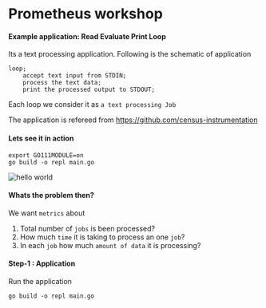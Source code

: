 # Prometheus workshop

#### Example application: Read Evaluate Print Loop

Its a text processing application. 
Following is the schematic of application

```
loop;
    accept text input from STDIN;
    process the text data;
    print the processed output to STDOUT;
```

Each loop we consider it as `a text processing Job` 

The application is refereed from https://github.com/census-instrumentation

#### Lets see it in action
```
export GO111MODULE=on
go build -o repl main.go
```

![hello world](https://i.ibb.co/F6vgpZG/hello-repl.png)

#### Whats the problem then?

We want `metrics` about 
1. Total number of `jobs` is been processed? 
2. How much `time` it is taking to process an one `job`?
3. In each `job` how much `amount of data` it is processing?

#### Step-1 : Application
Run the application
```
go build -o repl main.go
```
